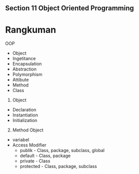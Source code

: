 ## Section 11 Object Oriented Programming

# Rangkuman

OOP
- Object
- Ingetitance
- Encapsulation
- Abstraction
- Polymorphism
- Attibute
- Method
- Class

1. Object
- Declaration
- Instantiation
- Initialization

2. Method
Object
- variabel
- Access Modifier
   - publik - Class, package, subclass, global
   - default - Class, package
   - private - Class
   - protected - Class, package, subclass
